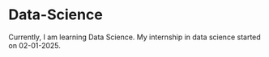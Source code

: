 # Data-Science

Currently, I am learning Data Science. 
My internship in data science started on 02-01-2025.
